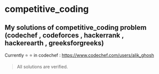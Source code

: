 # competitive_coding
My solutions of competitive_coding problem (codechef , codeforces , hackerrank , hackerearth , greeksforgreeks)
---

Currently :star: :star:  in codechef : 
<alt href="https://www.codechef.com/users/alik_ghosh">https://www.codechef.com/users/alik_ghosh</a>

>All solutions are verified.

